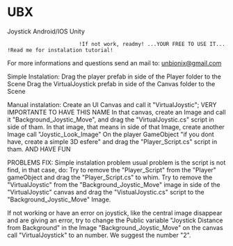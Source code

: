 # UBX
Joystick Android/IOS Unity

                           !If not work, readmy! ...YOUR FREE TO USE IT... !Read me for instalation tutorial!

For more informations and questions send an mail to:
unbionix@gmail.com


Simple Instalation:
Drag the player prefab in side of the Player folder to the Scene
Drag the VirtualJoystick prefab in side of the Canvas folder to the Scene


Manual instalation:
Create an UI Canvas and call it "VirtualJoystic"; VERY IMPORTANTE TO HAVE THIS NAME
In that canvas, create an Image and call it "Background_Joystic_Move", and drag the "VirtualJoystic.cs" script in side of tham.
In that image, that means in side of that Image, create another Image call "Joystic_Look_Image"
On the player GameObject "if you dont have, create a simple 3D esfere"  and drag the "Player_Script.cs" script in tham.
                                                      AND HAVE FUN


PROBLEMS FIX:
Simple instalation problem usual problem is the script is not find, in that case, do:
Try to remove the "Player_Script" from the "Player" gameObject and drag the "Player_Script.cs" to whim.
Try to remove the "VirtualJoystic" from the "Background_Joystic_Move" image in side of the "VirtualJoystic" canvas and drag the "VistualJoystic.cs" script to the "Background_Joystic_Move" Image.

If not working or have an error on joystick, like the central image disappear and are giving an error, try to change the Public variable "Joystick Distance from Background" in the Image "Background_Joystic_Move" on the canvas call "VirtualJoystick"   to an number. We suggest  the number "2".


